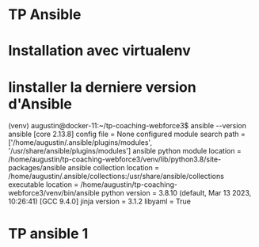 
# TP Ansible

# Installation avec virtualenv
# Iinstaller la derniere version d'Ansible

(venv) augustin@docker-11:~/tp-coaching-webforce3$  ansible --version
ansible [core 2.13.8]
  config file = None
  configured module search path = ['/home/augustin/.ansible/plugins/modules', '/usr/share/ansible/plugins/modules']
  ansible python module location = /home/augustin/tp-coaching-webforce3/venv/lib/python3.8/site-packages/ansible
  ansible collection location = /home/augustin/.ansible/collections:/usr/share/ansible/collections
  executable location = /home/augustin/tp-coaching-webforce3/venv/bin/ansible
  python version = 3.8.10 (default, Mar 13 2023, 10:26:41) [GCC 9.4.0]
  jinja version = 3.1.2
  libyaml = True
  
  
  
  # TP ansible 1
